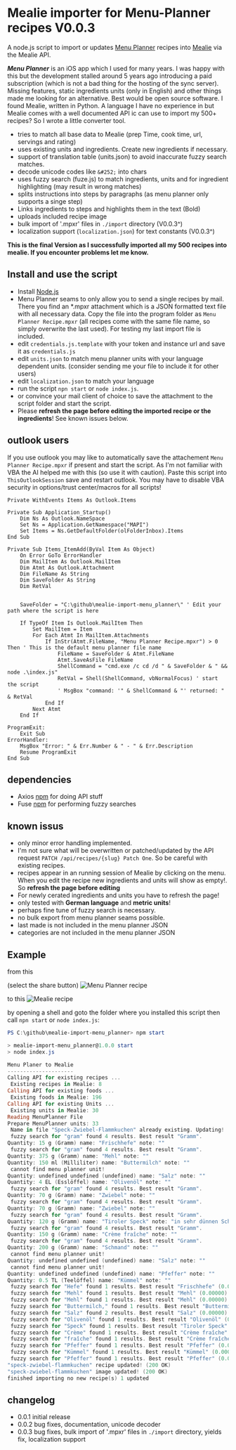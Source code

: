 # Mealie importer for Menu-Planner recipes V0.0.3

A node.js script to import or updates [Menu Planner](http://mp2.menu-planner.com/) recipes into [Mealie](https://mealie.io/) via the Mealie API.

***Menu Planner*** is an iOS app which I used for many years. I was happy with this but the development stalled around 5 years ago introducing a paid subscription (which is not a bad thing for the hosting of the sync server). Missing features, static ingredients units (only in English) and other things made me looking for an alternative. Best would be open source software. I found Mealie, written in Python. A language I have no experience in but Mealie comes with a well documented API ic can use to import my 500+ recipes? So I wrote a little converter tool.

* tries to match all base data to Mealie (prep Time, cook time, url, servings and rating)
* uses existing units and ingredients. Create new ingredients if necessary.
* support of translation table (units.json) to avoid inaccurate fuzzy search matches.
* decode unicode codes like `&#252;` into chars
* uses fuzzy search (fuze.js) to match ingredients, units and for ingredient highlighting (may result in wrong matches)
* splits instructions into steps by paragraphs (as menu planner only supports a singe step)
* Links ingredients to steps and highlights them in the text (Bold)
* uploads included recipe image
* bulk import of '.mpxr' files in `./import` directory (V0.0.3^)
* localization support (`localization.json`) for text constants (V0.0.3^)

**This is the final Version as I successfully imported all my 500 recipes into mealie. If you encounter problems let me know.**

## Install and use the script

* Install [Node.js](https://nodejs.org)
* Menu Planner seams to only allow you to send a single recipes by mail. There you find an *.mpxr attachment which is a JSON formatted text file with all necessary data. Copy the file into the program folder as `Menu Planner Recipe.mpxr` (all recipes come with the same file name, so simply overwrite the last used). For testing my last import file is included.
* edit `credentials.js.template` with your token and instance url and save it as `credentials.js`
* edit `units.json` to match menu planner units with your language dependent units. (consider sending me your file to include it for other users)
* edit `localization.json` to match your language
* run the script `npn start` or `node index.js`.
* or convince your mail client of choice to save the attachment to the script folder and start the script.
* Please **refresh the page before editing the imported recipe or the ingredients**! See known issues below.

## outlook users

If you use outlook you may like to automatically save the attachement `Menu Planner Recipe.mpxr` if present and start the script. As I'm not familiar with VBA the AI helped me with this (so use it with caution). Paste this script into `ThisOutlookSession` save and restart outlook. You may have to disable VBA security in options/trust center/macros for all scripts!

```VB
Private WithEvents Items As Outlook.Items

Private Sub Application_Startup()
    Dim Ns As Outlook.NameSpace
    Set Ns = Application.GetNamespace("MAPI")
    Set Items = Ns.GetDefaultFolder(olFolderInbox).Items
End Sub

Private Sub Items_ItemAdd(ByVal Item As Object)
    On Error GoTo ErrorHandler
    Dim MailItem As Outlook.MailItem
    Dim Atmt As Outlook.Attachment
    Dim FileName As String
    Dim SaveFolder As String
    Dim RetVal
    

    SaveFolder = "C:\github\mealie-import-menu_planner\" ' Edit your path where the script is here

    If TypeOf Item Is Outlook.MailItem Then
        Set MailItem = Item
        For Each Atmt In MailItem.Attachments
            If InStr(Atmt.FileName, "Menu Planner Recipe.mpxr") > 0 Then ' This is the default menu planner file name
                FileName = SaveFolder & Atmt.FileName
                Atmt.SaveAsFile FileName
                ShellCommand = "cmd.exe /c cd /d " & SaveFolder & " && node .\index.js"
                RetVal = Shell(ShellCommand, vbNormalFocus) ' start the script
                ' MsgBox "command: '" & ShellCommand & "' returned: " & RetVal
            End If
        Next Atmt
    End If

ProgramExit:
    Exit Sub
ErrorHandler:
    MsgBox "Error: " & Err.Number & " - " & Err.Description
    Resume ProgramExit
End Sub
```

## dependencies

* Axios [npm](https://www.npmjs.com/package/axios) for doing API stuff
* Fuse [npm](https://www.npmjs.com/package/fuse.js) for performing fuzzy searches

## known issus

* only minor error handling implemented.
* I'm not sure what will be overwritten or patched/updated by the API request `PATCH /api/recipes/{slug} Patch One`. So be careful with existing recipes.
* recipes appear in an running session of Mealie by clicking on the menu. When you edit the recipe new ingredients and units will show as empty!. So **refresh the page before editing**
* For newly cerated ingredients and units you have to refresh the page!
* only tested with **German language** and **metric units**!
* perhaps fine tune of fuzzy search is necessary.
* no bulk export from menu planner seams possible.
* last made is not included in the menu planner JSON
* categories are not included in the menu planner JSON

## Example

from this

(select the share button)
![Menu Planner recipe](https://raw.githubusercontent.com/Christian-Me/mealie-import-menu_planner/master/images/mpExample-1.png)

to this
![Mealie recipe](https://raw.githubusercontent.com/Christian-Me/mealie-import-menu_planner/master/images/mealieExample-1.png)

by opening a shell and goto the folder where you installed this script then call `npn start` or `node index.js`:

```powershell
PS C:\github\mealie-import-menu_planner> npm start

> mealie-import-menu_planner@1.0.0 start
> node index.js

Menu Planer to Mealie
---------------------
Calling API for existing recipes ...
 Existing recipes in Mealie: 8
Calling API for existing foods ...
 Existing foods in Mealie: 196
Calling API for existing Units ...
 Existing units in Mealie: 30
Reading MenuPlanner File
Prepare MenuPlanner units: 33
 Name in file "Speck-Zwiebel-Flammkuchen" already existing. Updating!
 fuzzy search for "gram" found 4 results. Best result "Gramm".
Quantity: 15 g (Gramm) name: "Frischhefe" note: ""
 fuzzy search for "gram" found 4 results. Best result "Gramm".
Quantity: 375 g (Gramm) name: "Mehl" note: ""
Quantity: 150 ml (Milliliter) name: "Buttermilch" note: ""
 cannot find menu planner unit!
Quantity: undefined undefined (undefined) name: "Salz" note: ""
Quantity: 4 EL (Esslöffel) name: "Olivenöl" note: ""
 fuzzy search for "gram" found 4 results. Best result "Gramm".
Quantity: 70 g (Gramm) name: "Zwiebel" note: ""
 fuzzy search for "gram" found 4 results. Best result "Gramm".
Quantity: 70 g (Gramm) name: "Zwiebel" note: ""
 fuzzy search for "gram" found 4 results. Best result "Gramm".
Quantity: 120 g (Gramm) name: "Tiroler Speck" note: "in sehr dünnen Scheiben"
 fuzzy search for "gram" found 4 results. Best result "Gramm".
Quantity: 150 g (Gramm) name: "Crème fraîche" note: ""
 fuzzy search for "gram" found 4 results. Best result "Gramm".
Quantity: 200 g (Gramm) name: "Schmand" note: ""
 cannot find menu planner unit!
Quantity: undefined undefined (undefined) name: "Salz" note: ""
 cannot find menu planner unit!
Quantity: undefined undefined (undefined) name: "Pfeffer" note: ""
Quantity: 0.5 TL (Teelöffel) name: "Kümmel" note: ""
 fuzzy search for "Hefe" found 1 results. Best result "Frischhefe" (0.00360).
 fuzzy search for "Mehl" found 1 results. Best result "Mehl" (0.00000).
 fuzzy search for "Mehl" found 1 results. Best result "Mehl" (0.00000).
 fuzzy search for "Buttermilch," found 1 results. Best result "Buttermilch" (0.00694).
 fuzzy search for "Salz" found 2 results. Best result "Salz" (0.00000).
 fuzzy search for "Olivenöl" found 1 results. Best result "Olivenöl" (0.00000).
 fuzzy search for "Speck" found 1 results. Best result "Tiroler Speck" (0.02812).
 fuzzy search for "Crème" found 1 results. Best result "Crème fraîche" (0.00006).
 fuzzy search for "fraîche" found 1 results. Best result "Crème fraîche" (0.01872).
 fuzzy search for "Pfeffer" found 1 results. Best result "Pfeffer" (0.00000).
 fuzzy search for "Kümmel" found 1 results. Best result "Kümmel" (0.00000).
 fuzzy search for "Pfeffer" found 1 results. Best result "Pfeffer" (0.00000).
"speck-zwiebel-flammkuchen" recipe updated! (200 OK)
"speck-zwiebel-flammkuchen" image updated! (200 OK)
finished importing no new recipe(s) 1 updated
```

## changelog

* 0.0.1 initial release
* 0.0.2 bug fixes, documentation, unicode decoder
* 0.0.3 bug fixes, bulk import of '.mpxr' files in `./import` directory, yields fix, localization support